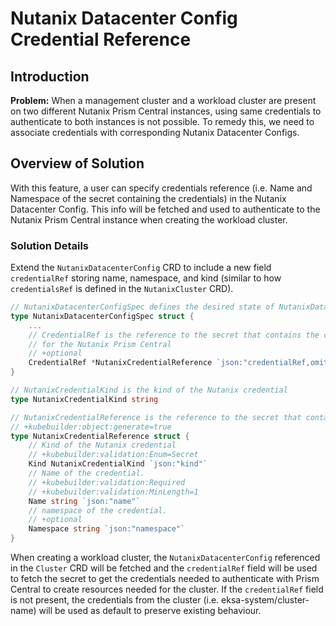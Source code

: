 # Nutanix Datacenter Config Credential Reference

## Introduction

**Problem:** When a management cluster and a workload cluster are present on two different Nutanix Prism Central instances,
using same credentials to authenticate to both instances is not possible. To remedy this, we need to associate credentials
with corresponding Nutanix Datacenter Configs.

## Overview of Solution
With this feature, a user can specify credentials reference (i.e. Name and Namespace of the secret containing the credentials)
in the Nutanix Datacenter Config. This info will be fetched and used to authenticate to the Nutanix Prism Central instance
when creating the workload cluster.

### Solution Details
Extend the `NutanixDatacenterConfig` CRD to include a new field `credentialRef` storing name, namespace, and kind (similar to how
`credentialsRef` is defined in the `NutanixCluster` CRD).

```go
// NutanixDatacenterConfigSpec defines the desired state of NutanixDatacenterConfig.
type NutanixDatacenterConfigSpec struct {
    ...
    // CredentialRef is the reference to the secret that contains the credentials
    // for the Nutanix Prism Central
    // +optional
    CredentialRef *NutanixCredentialReference `json:"credentialRef,omitempty"`
}

// NutanixCredentialKind is the kind of the Nutanix credential
type NutanixCredentialKind string

// NutanixCredentialReference is the reference to the secret that contains the credentials
// +kubebuilder:object:generate=true
type NutanixCredentialReference struct {
    // Kind of the Nutanix credential
    // +kubebuilder:validation:Enum=Secret
    Kind NutanixCredentialKind `json:"kind"`
    // Name of the credential.
    // +kubebuilder:validation:Required
    // +kubebuilder:validation:MinLength=1
    Name string `json:"name"`
    // namespace of the credential.
    // +optional
    Namespace string `json:"namespace"`
}
```

When creating a workload cluster, the `NutanixDatacenterConfig` referenced in the `Cluster` CRD will be fetched and
the `credentialRef` field will be used to fetch the secret to get the credentials needed to authenticate with Prism Central
to create resources needed for the cluster. If the `credentialRef` field is not present, the credentials from the
cluster (i.e. eksa-system/cluster-name) will be used as default to preserve existing behaviour.

